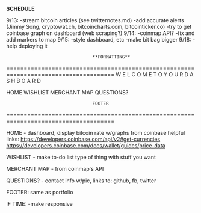 ****SCHEDULE****

9/13: 
-stream bitcoin articles (see twitternotes.md)
-add accurate alerts (Jimmy Song, cryptowat.ch, bitcoincharts.com, bitcointicker.co)
-try to get coinbase graph on dashboard (web scraping?)
9/14:
-coinmap API?
-fix and add markers to map
9/15:
-style dashboard, etc
-make bit bag bigger
9/18: 
-help deploying it


                                    **FORMATTING**
                                    
=====================================================================================
                W E L C O M E   T O   Y O U R   D A S H B O A R D


HOME    WISHLIST   MERCHANT MAP   QUESTIONS?















                                    FOOTER

=====================================================================================


HOME - dashboard, display bitcoin rate w/graphs from coinbase
helpful links:
https://developers.coinbase.com/api/v2#get-currencies 
https://developers.coinbase.com/docs/wallet/guides/price-data

WISHLIST - make to-do list type of thing with stuff you want

MERCHANT MAP - from coinmap's API

QUESTIONS? - contact info w/pic, links to: github, fb, twitter

FOOTER: same as portfolio

IF TIME:
-make responsive
